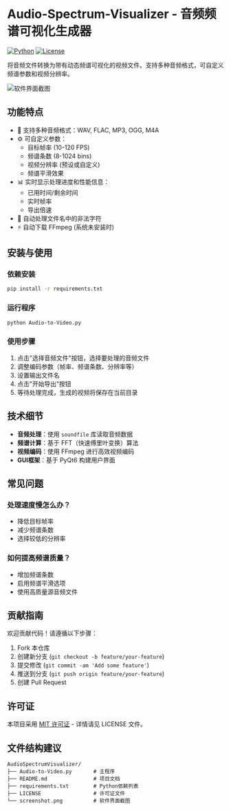 # Audio-Spectrum-Visualizer - 音频频谱可视化生成器

[![Python](https://img.shields.io/badge/Python-3.8%2B-blue)](https://python.org)
[![License](https://img.shields.io/badge/License-MIT-green)](LICENSE)

将音频文件转换为带有动态频谱可视化的视频文件。支持多种音频格式，可自定义频谱参数和视频分辨率。

![软件界面截图](https://github.com/user-attachments/assets/80a396ff-f4c7-47a1-bbc3-3f2eca65f6c4)


## 功能特点

- 🎵 支持多种音频格式：WAV, FLAC, MP3, OGG, M4A
- ⚙️ 可自定义参数：
  - 目标帧率 (10-120 FPS)
  - 频谱条数 (8-1024 bins)
  - 视频分辨率 (预设或自定义)
  - 频谱平滑效果
- 📊 实时显示处理进度和性能信息：
  - 已用时间/剩余时间
  - 实时帧率
  - 导出倍速
- 📂 自动处理文件名中的非法字符
- ⚡ 自动下载 FFmpeg (系统未安装时)

## 安装与使用

### 依赖安装

```bash
pip install -r requirements.txt
```

### 运行程序

```bash
python Audio-to-Video.py
```

### 使用步骤

1. 点击"选择音频文件"按钮，选择要处理的音频文件
2. 调整编码参数（帧率、频谱条数、分辨率等）
3. 设置输出文件名
4. 点击"开始导出"按钮
5. 等待处理完成，生成的视频将保存在当前目录

## 技术细节

- **音频处理**：使用 `soundfile` 库读取音频数据
- **频谱计算**：基于 FFT（快速傅里叶变换）算法
- **视频编码**：使用 FFmpeg 进行高效视频编码
- **GUI框架**：基于 PyQt6 构建用户界面

## 常见问题

### 处理速度慢怎么办？
- 降低目标帧率
- 减少频谱条数
- 选择较低的分辨率

### 如何提高频谱质量？
- 增加频谱条数
- 启用频谱平滑选项
- 使用高质量源音频文件

## 贡献指南

欢迎贡献代码！请遵循以下步骤：
1. Fork 本仓库
2. 创建新分支 (`git checkout -b feature/your-feature`)
3. 提交修改 (`git commit -am 'Add some feature'`)
4. 推送到分支 (`git push origin feature/your-feature`)
5. 创建 Pull Request

## 许可证
本项目采用 [MIT 许可证](LICENSE) - 详情请见 LICENSE 文件。

## 文件结构建议
```
AudioSpectrumVisualizer/
├── Audio-to-Video.py       # 主程序
├── README.md               # 项目文档
├── requirements.txt        # Python依赖列表
├── LICENSE                 # 许可证文件
└── screenshot.png          # 软件界面截图
```
